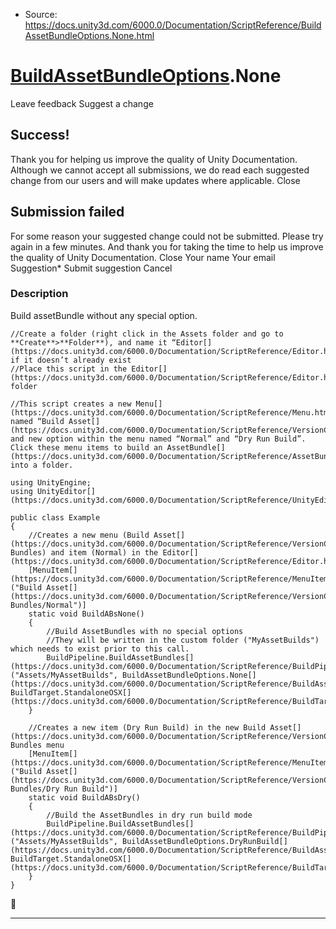 * Source: https://docs.unity3d.com/6000.0/Documentation/ScriptReference/BuildAssetBundleOptions.None.html

#  [BuildAssetBundleOptions](https://docs.unity3d.com/6000.0/Documentation/ScriptReference/BuildAssetBundleOptions.html).None
Leave feedback
Suggest a change
## Success!
Thank you for helping us improve the quality of Unity Documentation. Although we cannot accept all submissions, we do read each suggested change from our users and will make updates where applicable.
Close
## Submission failed
For some reason your suggested change could not be submitted. Please <a>try again</a> in a few minutes. And thank you for taking the time to help us improve the quality of Unity Documentation.
Close
Your name Your email Suggestion* Submit suggestion
Cancel
### Description
Build assetBundle without any special option.
```
//Create a folder (right click in the Assets folder and go to **Create**>**Folder**), and name it “Editor[](https://docs.unity3d.com/6000.0/Documentation/ScriptReference/Editor.html)” if it doesn’t already exist
//Place this script in the Editor[](https://docs.unity3d.com/6000.0/Documentation/ScriptReference/Editor.html) folder  
  
//This script creates a new Menu[](https://docs.unity3d.com/6000.0/Documentation/ScriptReference/Menu.html) named “Build Asset[](https://docs.unity3d.com/6000.0/Documentation/ScriptReference/VersionControl.Asset.html)” and new option within the menu named “Normal” and “Dry Run Build”. Click these menu items to build an AssetBundle[](https://docs.unity3d.com/6000.0/Documentation/ScriptReference/AssetBundle.html) into a folder.  
  
using UnityEngine;
using UnityEditor[](https://docs.unity3d.com/6000.0/Documentation/ScriptReference/UnityEditor.html);  
  
public class Example
{
    //Creates a new menu (Build Asset[](https://docs.unity3d.com/6000.0/Documentation/ScriptReference/VersionControl.Asset.html) Bundles) and item (Normal) in the Editor[](https://docs.unity3d.com/6000.0/Documentation/ScriptReference/Editor.html)
    [MenuItem[](https://docs.unity3d.com/6000.0/Documentation/ScriptReference/MenuItem.html)("Build Asset[](https://docs.unity3d.com/6000.0/Documentation/ScriptReference/VersionControl.Asset.html) Bundles/Normal")]
    static void BuildABsNone()
    {
        //Build AssetBundles with no special options
        //They will be written in the custom folder ("MyAssetBuilds") which needs to exist prior to this call.
        BuildPipeline.BuildAssetBundles[](https://docs.unity3d.com/6000.0/Documentation/ScriptReference/BuildPipeline.BuildAssetBundles.html)("Assets/MyAssetBuilds", BuildAssetBundleOptions.None[](https://docs.unity3d.com/6000.0/Documentation/ScriptReference/BuildAssetBundleOptions.None.html), BuildTarget.StandaloneOSX[](https://docs.unity3d.com/6000.0/Documentation/ScriptReference/BuildTarget.StandaloneOSX.html));
    }  
  
    //Creates a new item (Dry Run Build) in the new Build Asset[](https://docs.unity3d.com/6000.0/Documentation/ScriptReference/VersionControl.Asset.html) Bundles menu
    [MenuItem[](https://docs.unity3d.com/6000.0/Documentation/ScriptReference/MenuItem.html)("Build Asset[](https://docs.unity3d.com/6000.0/Documentation/ScriptReference/VersionControl.Asset.html) Bundles/Dry Run Build")]
    static void BuildABsDry()
    {
        //Build the AssetBundles in dry run build mode
        BuildPipeline.BuildAssetBundles[](https://docs.unity3d.com/6000.0/Documentation/ScriptReference/BuildPipeline.BuildAssetBundles.html)("Assets/MyAssetBuilds", BuildAssetBundleOptions.DryRunBuild[](https://docs.unity3d.com/6000.0/Documentation/ScriptReference/BuildAssetBundleOptions.DryRunBuild.html), BuildTarget.StandaloneOSX[](https://docs.unity3d.com/6000.0/Documentation/ScriptReference/BuildTarget.StandaloneOSX.html));
    }
}

```

* * *
